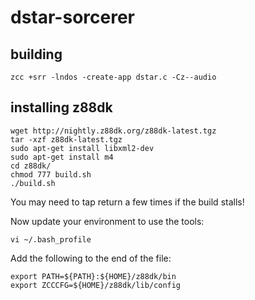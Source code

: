 # dstar-sorcerer

building
----
    zcc +srr -lndos -create-app dstar.c -Cz--audio

installing z88dk
----
    wget http://nightly.z88dk.org/z88dk-latest.tgz
    tar -xzf z88dk-latest.tgz
    sudo apt-get install libxml2-dev
    sudo apt-get install m4
    cd z88dk/
    chmod 777 build.sh
    ./build.sh

You may need to tap return a few times if the build stalls!

Now update your environment to use the tools:

    vi ~/.bash_profile

Add the following to the end of the file:

    export PATH=${PATH}:${HOME}/z88dk/bin
    export ZCCCFG=${HOME}/z88dk/lib/config
